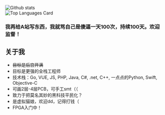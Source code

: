 ![Github stats](https://github-readme-stats.vercel.app/api?username=ShigemoriHakura&theme=algolia&show_icons=true&count_private=true)
<br />
![Top Languages Card](https://github-readme-stats.vercel.app/api/top-langs/?username=ShigemoriHakura&layout=compact)

### 我再给A站写东西，我就骂自己是傻逼一天100次，持续100天。欢迎监督！

## 关于我
* ~~目标是后宫开满~~
* 目标是更强的全栈工程师
* 技术栈：Go, VUE, JS, PHP, Java, C#, .net, C++, 一点点的Python, Swift, Objective-C
* 可画2层-4层PCB，可手工smt（（
* 致力于把莫名其妙的黑科技平民化？
* 是虚拟猫娘，欢迎dd，记得打钱（
* FPGA入门中！
